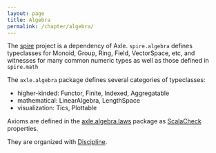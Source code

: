 ```yaml
---
layout: page
title: Algebra
permalink: /chapter/algebra/
---
```


The [spire](http://github.com/non/spire) project is a dependency of Axle.
`spire.algebra` defines typeclasses for Monoid, Group, Ring, Field, VectorSpace, etc, and
witnesses for many common numeric types as well as those defined in `spire.math`

The `axle.algebra` package defines several categories of typeclasses:

* higher-kinded: Functor, Finite, Indexed, Aggregatable
* mathematical: LinearAlgebra, LengthSpace
* visualization: Tics, Plottable

Axioms are defined in the
<a href="https://github.com/axlelang/axle/tree/master/axle-core/src/main/scala/axle/algebra/laws">axle.algebra.laws</a> package
as <a href="http://scalacheck.org/">ScalaCheck</a> properties.

They are organized with <a href="https://github.com/typelevel/discipline">Discipline</a>.
